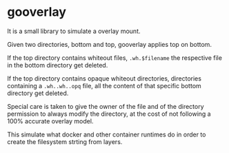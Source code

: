 # gooverlay

It is a small library to simulate a overlay mount.

Given two directories, bottom and top, gooverlay applies top on bottom.

If the top directory contains whiteout files, `.wh.$filename` the respective file in the bottom directory get deleted.

If the top directory contains opaque whiteout directories, directories containing a `.wh..wh..opq` file, all the content of that specific bottom directory get deleted.

Special care is taken to give the owner of the file and of the directory permission to always modify the directory, at the cost of not following a 100% accurate overlay model.

This simulate what docker and other container runtimes do in order to create the filesystem strting from layers.
